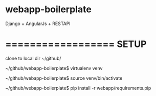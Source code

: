 webapp-boilerplate
==================

Django + AngularJs + RESTAPI

==================
SETUP
==================

clone to local dir ~/github/

~/github/webapp-boilerplate$ virtualenv venv

~/github/webapp-boilerplate$ source venv/bin/activate

~/github/webapp-boilerplate$ pip install -r webapp/requirements.pip


